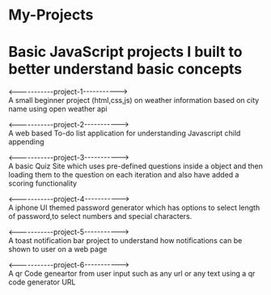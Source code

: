 # My-Projects
 <h1>Basic JavaScript projects I built to better understand basic concepts</h1>

<-----------project-1----------->  
A small beginner project (html,css,js) on weather information based on city name using open weather api

<-----------project-2----------->  
A web based To-do list application for understanding Javascript child appending

<-----------project-3----------->  
A basic Quiz Site which uses pre-defined questions inside a object and then loading them to the question on each iteration and also have added a scoring functionality 

<-----------project-4----------->  
A iphone UI themed password generator which has options to select length of password,to select numbers and special characters.

<-----------project-5----------->  
A toast notification bar project  to understand how notifications can be shown to user on a web page 

<-----------project-6----------->  
A qr Code geneartor from user input such as any url or any text using a qr code generator URL 


